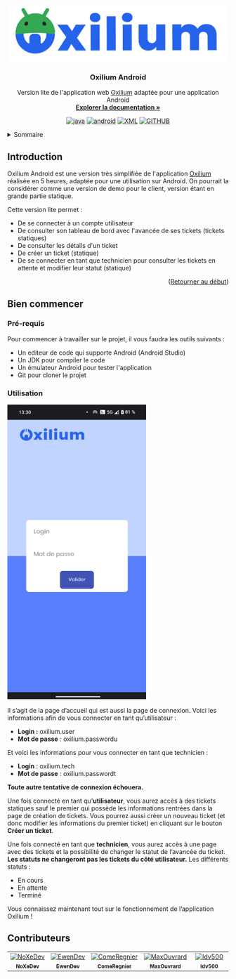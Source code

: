 <a name="readme-top"></a>

<br />
<div align="center">
<img src="res/LogoAndroid.png" alt="Logo" />

<h3 align="center">Oxilium Android</h3>

<p align="center">
Version lite de l'application web <a href="github.com/EwenDev/Oxilium">Oxilium</a> adaptée pour une application Android
<br />
<a href="#introduction"><strong>Explorer la documentation »</strong></a>
<br />
</p>
</div>
<div align="center">

[![java][java]][java-url]
[![android][android]][android-url]
[![XML][XML]][xml-url]
[![GITHUB][github]][github-url]

</div>
<details>
  <summary>Sommaire</summary>
  <ol>
    <li>
      <a href="#introduction">Introduction</a>
    </li>
    <li>
      <a href="#bien-commencer">Bien commencer</a>
      <ul>
        <li><a href="#pré-requis">Pré-requis</a></li>
        <li><a href="#utilisation">Utilisation</a></li>
      </ul>
    </li>
    <li><a href="#contributeurs">Contributeurs</a></li>
  </ol>
</details>


## Introduction

Oxilium Android est une version très simplifiée de l'application [Oxilium](github.com/EwenDev/Oxilium) réalisée en 5 heures, adaptée pour une utilisation sur Android. On pourrait la considérer comme une version de demo pour le client, version étant en grande partie statique.

Cette version lite permet :
- De se connecter à un compte utilisateur
- De consulter son tableau de bord avec l'avancée de ses tickets (tickets statiques)
- De consulter les détails d'un ticket 
- De créer un ticket (statique)
- De se connecter en tant que technicien pour consulter les tickets en attente et modifier leur statut (statique)

<p align="right">(<a href="#readme-top">Retourner au début</a>)</p>

## Bien commencer

### Pré-requis

Pour commencer à travailler sur le projet, il vous faudra les outils suivants :
* Un editeur de code qui supporte Android (Android Studio)
* Un JDK pour compiler le code
* Un émulateur Android pour tester l'application
* Git pour cloner le projet

### Utilisation

![OxiliumAndroidLogin.png](res/OxiliumAndroidLogin.png)

Il s’agit de la page d’accueil qui est aussi la page de connexion. Voici les informations afin de vous connecter en tant qu’utilisateur :

- **Login :** oxilium.user
- **Mot de passe** : oxilium.passwordu

Et voici les informations pour vous connecter en tant que technicien :

- **Login** : oxilium.tech
- **Mot de passe** : oxilium.passwordt

**Toute autre tentative de connexion échouera.**

Une fois connecté en tant qu’**utilisateur**, vous aurez accès à des tickets statiques sauf le premier qui possède les informations rentrées dans la page de création de tickets. Vous pourrez aussi créer un nouveau ticket (et donc modifier les informations du premier ticket) en cliquant sur le bouton **Créer un ticket**.

Une fois connecté en tant que **technicien**, vous aurez accès à une page avec des tickets et la possibilité de changer le statut de l’avancée du ticket. **Les statuts ne changeront pas les tickets du côté utilisateur.** Les différents statuts :
- En cours
- En attente
- Terminé

Vous connaissez maintenant tout sur le fonctionnement de l’application Oxilium !

## Contributeurs

<table>
  <tbody>
    <tr>
      <td align="center" valign="top" width="14.28%"><a href="https://github.com/NoXeDev"><img src="https://images.weserv.nl/?url=https://avatars.githubusercontent.com/u/34164412?v=4&w=50&h=50&mask=circle" width="50px;" alt="NoXeDev"/><br /><sub><b>NoXeDev</b></sub></a></td>
      <td align="center" valign="top" width="14.28%"><a href="https://github.com/EwenDev"><img src="https://images.weserv.nl/?url=https://avatars.githubusercontent.com/u/120217770?v=4&w=50&h=50&mask=circle" width="50px;" alt="EwenDev"/><br /><sub><b>EwenDev</b></sub></a></td>
      <td align="center" valign="top" width="14.28%"><a href="https://github.com/ComeRegnier"><img src="https://images.weserv.nl/?url=https://avatars.githubusercontent.com/u/127310202?v=4&w=50&h=50&mask=circle" width="50px;" alt="ComeRegnier"/><br /><sub><b>ComeRegnier</b></sub></a></td>
      <td align="center" valign="top" width="14.28%"><a href="https://github.com/MaxOuvrard"><img src="https://images.weserv.nl/?url=https://avatars.githubusercontent.com/u/118462372?v=4?v=4&w=50&h=50&mask=circle" width="50px;" alt="MaxOuvrard"/><br /><sub><b>MaxOuvrard</b></sub></a></td>
      <td align="center" valign="top" width="14.28%"><a href="https://github.com/ldv500"><img src="https://images.weserv.nl/?url=https://avatars.githubusercontent.com/u/90462132?v=4&w=50&h=50&mask=circle" width="50px;" alt="ldv500"/><br /><sub><b>ldv500</b></sub></a></td>
    </tr>
  </tbody>
</table>


[java]: https://img.shields.io/badge/JAVA-02303A?style=for-the-badge&logo=gradle&logoColor=white
[java-url]: https://www.java.com/
[android]: https://img.shields.io/badge/ANDROID-34A853?style=for-the-badge&logo=android&logoColor=white
[android-url]: https://developer.android.com/
[xml]: https://img.shields.io/badge/XML-005FAD?style=for-the-badge&logo=xml&logoColor=white
[xml-url]: https://www.w3schools.com/xml/
[github]: https://img.shields.io/badge/github-181717?style=for-the-badge&logo=github&logoColor=white
[github-url]: https://github.com/